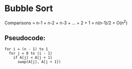 # Bubble Sort



Comparisons = n-1 + n-2 + n-3 + ... + 2 + 1 = n(n-1)/2  =  O(n<sup>2</sup>)

## Pseudocode:
```
for i = (n - 1) to 1
  for j = 0 to (i - 1)
    if A[j] < A[j + 1]
      swap(A[j], A[j + 1])
```
